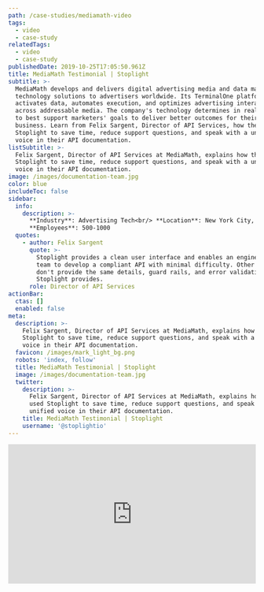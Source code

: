 ```yaml
---
path: /case-studies/mediamath-video
tags:
  - video
  - case-study
relatedTags:
  - video
  - case-study
publishedDate: 2019-10-25T17:05:50.961Z
title: MediaMath Testimonial | Stoplight
subtitle: >-
  MediaMath develops and delivers digital advertising media and data management
  technology solutions to advertisers worldwide. Its TerminalOne platform
  activates data, automates execution, and optimizes advertising interactions
  across addressable media. The company's technology determines in real-time how
  to best support marketers' goals to deliver better outcomes for their
  business. Learn from Felix Sargent, Director of API Services, how they used
  Stoplight to save time, reduce support questions, and speak with a unified
  voice in their API documentation.
listSubtitle: >-
  Felix Sargent, Director of API Services at MediaMath, explains how they used
  Stoplight to save time, reduce support questions, and speak with a unified
  voice in their API documentation.
image: /images/documentation-team.jpg
color: blue
includeToc: false
sidebar:
  info:
    description: >-
      **Industry**: Advertising Tech<br/> **Location**: New York City, NY<br/>
      **Employees**: 500-1000
  quotes:
    - author: Felix Sargent
      quote: >-
        Stoplight provides a clean user interface and enables an engineering
        team to develop a compliant API with minimal difficulty. Other tools
        don't provide the same details, guard rails, and error validation that
        Stoplight provides.
      role: Director of API Services
actionBar:
  ctas: []
  enabled: false
meta:
  description: >-
    Felix Sargent, Director of API Services at MediaMath, explains how they used
    Stoplight to save time, reduce support questions, and speak with a unified
    voice in their API documentation.
  favicon: /images/mark_light_bg.png
  robots: 'index, follow'
  title: MediaMath Testimonial | Stoplight
  image: /images/documentation-team.jpg
  twitter:
    description: >-
      Felix Sargent, Director of API Services at MediaMath, explains how they
      used Stoplight to save time, reduce support questions, and speak with a
      unified voice in their API documentation.
    title: MediaMath Testimonial | Stoplight
    username: '@stoplightio'
---
```

<style>.embed-container { position: relative; padding-bottom: 56.25%; height: 0; overflow: hidden; max-width: 100%; } .embed-container iframe, .embed-container object, .embed-container embed { position: absolute; top: 0; left: 0; width: 100%; height: 100%; }</style><div class='embed-container'><iframe src='https://www.youtube.com/embed/ZjVsKF0Uw0M' frameborder='0' allowfullscreen></iframe></div>
